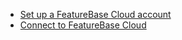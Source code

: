 * [Set up a FeatureBase Cloud account](/docs/cloud/cloud-org/cloud-signup)
* [Connect to FeatureBase Cloud](/docs/cloud/cloud-db-connect/cloud-db-connect)
